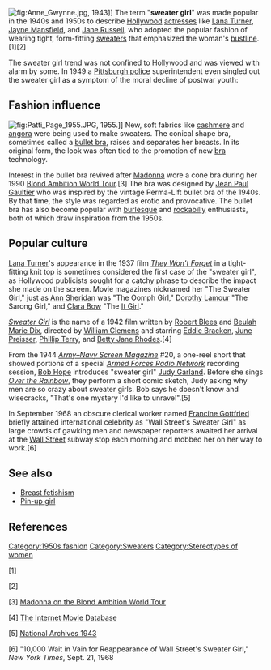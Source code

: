 ![](Anne_Gwynne.jpg "fig:Anne_Gwynne.jpg"), 1943\]\] The term "**sweater
girl**" was made popular in the 1940s and 1950s to describe
[Hollywood](Hollywood "wikilink") [actresses](actresses "wikilink") like
[Lana Turner](Lana_Turner "wikilink"), [Jayne
Mansfield](Jayne_Mansfield "wikilink"), and [Jane
Russell](Jane_Russell "wikilink"), who adopted the popular fashion of
wearing tight, form-fitting [sweaters](sweater "wikilink") that
emphasized the woman's [bustline](bustline "wikilink").[1][2]

The sweater girl trend was not confined to Hollywood and was viewed with
alarm by some. In 1949 a [Pittsburgh
police](Pittsburgh_police "wikilink") superintendent even singled out
the sweater girl as a symptom of the moral decline of postwar youth:

## Fashion influence

![](Patti_Page_1955.JPG "fig:Patti_Page_1955.JPG"), 1955.\]\] New, soft
fabrics like [cashmere](cashmere_wool "wikilink") and
[angora](angora_wool "wikilink") were being used to make sweaters. The
conical shape bra, sometimes called a [bullet
bra](bullet_bra "wikilink"), raises and separates her breasts. In its
original form, the look was often tied to the promotion of new
[bra](brassiere "wikilink") technology.

Interest in the bullet bra revived after
[Madonna](Madonna_(entertainer) "wikilink") wore a cone bra during her
1990 [Blond Ambition World
Tour](Blond_Ambition_World_Tour "wikilink").[3] The bra was designed by
[Jean Paul Gaultier](Jean_Paul_Gaultier "wikilink") who was inspired by
the vintage Perma-Lift bullet bra of the 1940s. By that time, the style
was regarded as erotic and provocative. The bullet bra has also become
popular with [burlesque](burlesque "wikilink") and
[rockabilly](rockabilly "wikilink") enthusiasts, both of which draw
inspiration from the 1950s.

## Popular culture

[Lana Turner](Lana_Turner "wikilink")'s appearance in the 1937 film
*[They Won't Forget](They_Won't_Forget "wikilink")* in a tight-fitting
knit top is sometimes considered the first case of the "sweater girl",
as Hollywood publicists sought for a catchy phrase to describe the
impact she made on the screen. Movie magazines nicknamed her "The
Sweater Girl," just as [Ann Sheridan](Ann_Sheridan "wikilink") was "The
Oomph Girl," [Dorothy Lamour](Dorothy_Lamour "wikilink") "The Sarong
Girl," and [Clara Bow](Clara_Bow "wikilink") "The [It
Girl](It_girl "wikilink")."

*[Sweater Girl](Sweater_Girl_(film) "wikilink")* is the name of a 1942
film written by [Robert Blees](Robert_Blees "wikilink") and [Beulah
Marie Dix](Beulah_Marie_Dix "wikilink"), directed by [William
Clemens](William_Clemens_(film_director) "wikilink") and starring [Eddie
Bracken](Eddie_Bracken "wikilink"), [June
Preisser](June_Preisser "wikilink"), [Phillip
Terry](Phillip_Terry "wikilink"), and [Betty Jane
Rhodes](Betty_Jane_Rhodes "wikilink").[4]

From the 1944 *[Army–Navy Screen
Magazine](Army–Navy_Screen_Magazine "wikilink")* #20, a one-reel short
that showed portions of a special *[Armed Forces Radio
Network](Armed_Forces_Radio_Network "wikilink")* recording session, [Bob
Hope](Bob_Hope "wikilink") introduces "sweater girl" [Judy
Garland](Judy_Garland "wikilink"). Before she sings *[Over the
Rainbow](Over_the_Rainbow "wikilink")*, they perform a short comic
sketch, Judy asking why men are so crazy about sweater girls. Bob says
he doesn't know and wisecracks, "That's one mystery I'd like to
unravel".[5]

In September 1968 an obscure clerical worker named [Francine
Gottfried](Francine_Gottfried "wikilink") briefly attained international
celebrity as "Wall Street's Sweater Girl" as large crowds of gawking men
and newspaper reporters awaited her arrival at the [Wall
Street](Wall_Street "wikilink") subway stop each morning and mobbed her
on her way to work.[6]

## See also

-   [Breast fetishism](Breast_fetishism "wikilink")
-   [Pin-up girl](Pin-up_girl "wikilink")

## References

[Category:1950s fashion](Category:1950s_fashion "wikilink")
[Category:Sweaters](Category:Sweaters "wikilink") [Category:Stereotypes
of women](Category:Stereotypes_of_women "wikilink")

[1]

[2]

[3] [Madonna on the Blond Ambition World
Tour](http://1.bp.blogspot.com/_RtMJ-VAHcnQ/THMQ7K6HCRI/AAAAAAAAA8I/CLCNzakTJQY/s1600/ba185.jpg)

[4] [The Internet Movie Database](https://www.imdb.com/title/tt0035400/)

[5] [National Archives
1943](https://archive.org/details/ArmyNavyScreenMagazine)

[6] "10,000 Wait in Vain for Reappearance of Wall Street's Sweater
Girl," *New York Times*, Sept. 21, 1968
